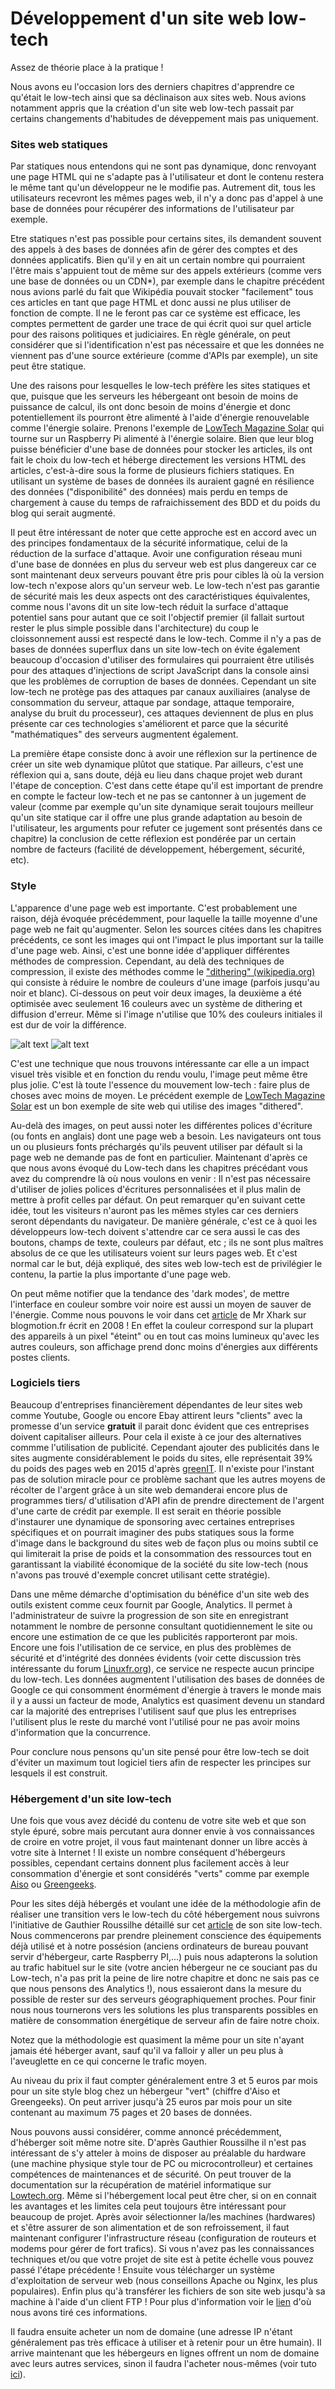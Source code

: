 # Développement d'un site web low-tech

Assez de théorie place à la pratique !

Nous avons eu l'occasion lors des derniers chapitres d'apprendre ce qu'était le low-tech ainsi que sa déclinaison aux sites web. Nous avions notamment appris que la création d'un site web low-tech passait par certains changements d'habitudes de déveppement mais pas uniquement.

### Sites web statiques
Par statiques nous entendons qui ne sont pas dynamique, donc renvoyant une page HTML qui ne s'adapte pas à l'utilisateur et dont le contenu restera le même tant qu'un développeur ne le modifie pas.
Autrement dit, tous les utilisateurs recevront les mêmes pages web, il n'y a donc pas d'appel à une base de données pour récupérer des informations de l'utilisateur par exemple.

Etre statiques n'est pas possible pour certains sites, ils demandent souvent des appels à des bases de données afin de gérer des comptes et des données applicatifs.  Bien qu'il y en ait un certain nombre qui pourraient l'être mais s'appuient tout de même sur des appels extérieurs (comme vers une base de données ou un CDN\*), par exemple dans le chapitre précédent nous avions parlé du fait que Wikipédia pouvait stocker "facilement" tous ces articles en tant que page HTML et donc aussi ne plus utiliser de fonction de compte. Il ne le feront pas car ce système est efficace, les comptes permettent de garder une trace de qui écrit quoi sur quel article pour des raisons politiques et judiciaires. En règle générale, on peut considérer que si l'identification n'est pas nécessaire et que les données ne viennent pas d'une source extérieure (comme d'APIs par exemple), un site peut être statique.

Une des raisons pour lesquelles le low-tech préfère les sites statiques et que, puisque que les serveurs les hébergeant ont besoin de moins de puissance de calcul, ils ont donc besoin de moins d'énergie et donc potentiellement ils pourront être alimenté à l'aide d'énergie renouvelable comme l'énergie solaire. Prenons l'exemple de [LowTech Magazine Solar](https://solar.lowtechmagazine.com/) qui tourne sur un Raspberry Pi alimenté à l'énergie solaire. Bien que leur blog puisse bénéficier d'une base de données pour stocker les articles, ils ont fait le choix du low-tech et héberge directement les versions HTML des articles, c'est-à-dire sous la forme de plusieurs fichiers statiques. En utilisant un système de bases de données ils auraient gagné en résilience des données ("disponibilité" des données) mais perdu en temps de chargement à cause du temps de rafraichissement des BDD et du poids du blog qui serait augmenté.

Il peut être intéressant de noter que cette approche est en accord avec un des principes fondamentaux de la sécurité informatique, celui de la réduction de la surface d'attaque. Avoir une configuration réseau muni d'une base de données en plus du serveur web est plus dangereux car ce sont maintenant deux serveurs pouvant être pris pour cibles là où la version low-tech n'expose alors qu'un serveur web. Le low-tech n'est pas garantie de sécurité mais les deux aspects ont des caractéristiques équivalentes, comme nous l'avons dit un site low-tech réduit la surface d'attaque potentiel sans pour autant que ce soit l'objectif premier (il fallait surtout rester le plus simple possible dans l'architecture) du coup le cloissonnement aussi est respecté dans le low-tech. Comme il n'y a pas de bases de données superflux dans un site low-tech on évite également beaucoup d'occasion d'utiliser des formulaires qui pourraient être utilisés pour des attaques d'injections de script JavaScript dans la console ainsi que les problèmes de corruption de bases de données. Cependant un site low-tech ne protège pas des attaques par canaux auxiliaires (analyse de consommation du serveur, attaque par sondage, attaque temporaire, analyse du bruit du processeur), ces attaques deviennent de plus en plus présente car ces technologies s'améliorent et parce que la sécurité "mathématiques" des serveurs augmentent également.

La première étape consiste donc à avoir une réflexion sur la pertinence de créer un site web dynamique plûtot que statique. Par ailleurs, c'est une réflexion qui a, sans doute, déjà eu lieu dans chaque projet web durant l'étape de conception. C'est dans cette étape qu'il est important de prendre en compte le facteur low-tech et ne pas se cantonner à un jugement de valeur (comme par exemple qu'un site dynamique serait toujours meilleur qu'un site statique car il offre une plus grande adaptation au besoin de l'utilisateur, les arguments pour refuter ce jugement sont présentés dans ce chapitre) la conclusion de cette réflexion est pondérée par un certain nombre de facteurs (facilité de développement, hébergement, sécurité, etc).

### Style
L'apparence d'une page web est importante. C'est probablement une raison, déjà évoquée précédemment, pour laquelle la taille moyenne d'une page web ne fait qu'augmenter. Selon les sources citées dans les chapitres précédents, ce sont les images qui ont l'impact le plus important sur la taille d'une page web. Ainsi, c'est une bonne idée d'appliquer différentes méthodes de compression. Cependant, au delà des techniques de compression, il existe des méthodes comme le ["dithering" (wikipedia.org)](https://fr.wikipedia.org/wiki/Diffusion_d%27erreur) qui consiste à réduire le nombre de couleurs d'une image (parfois jusqu'au noir et blanc). Ci-dessous on peut voir deux images, la deuxième a été optimisée avec seulement 16 couleurs avec un système de dithering et diffusion d'erreur. Même si l'image n'utilise que 10% des couleurs initiales il est dur de voir la différence.

![alt text](images/chat1.png)  ![alt text](images/chat2.png)


C'est une technique que nous trouvons intéressante car elle a un impact visuel très visible et en fonction du rendu voulu, l'image peut même être plus jolie. C'est là toute l'essence du mouvement low-tech : faire plus de choses avec moins de moyen. Le précédent exemple de [LowTech Magazine Solar](https://solar.lowtechmagazine.com/) est un bon exemple de site web qui utilise des images "dithered".

Au-delà des images, on peut aussi noter les différentes polices d'écriture (ou fonts en anglais) dont une page web a besoin. Les navigateurs ont tous un ou plusieurs fonts préchargés qu'ils peuvent utiliser par défault si la page web ne demande pas de font en particulier. Maintenant d'après ce que nous avons évoqué du Low-tech dans les chapitres précédant vous avez du comprendre là où nous voulons en venir : Il n'est pas nécessaire d'utiliser de jolies polices d'écritures personnalisées et il plus malin de mettre à profit celles par défaut.  On peut remarquer qu'en suivant cette idée, tout les visiteurs n'auront pas les mêmes styles car ces derniers seront dépendants du navigateur. De manière générale, c'est ce à quoi les développeurs low-tech doivent s'attendre car ce sera aussi le cas des boutons, champs de texte, couleurs par défaut, etc ; ils ne sont plus maîtres absolus de ce que les utilisateurs voient sur leurs pages web. Et c'est normal car le but, déjà expliqué, des sites web low-tech est de privilégier le contenu, la partie la plus importante d'une page web.

On peut même notifier que la tendance des 'dark modes', de mettre l'interface en couleur sombre voir noire est aussi un moyen de sauver de l'énergie. Comme nous pouvons le voir dans cet [article](https://blogmotion.fr/internet/google-in-black-version-ecolo-114) de Mr Xhark sur blogmotion.fr écrit en 2008 ! En effet la couleur correspond sur la plupart des appareils à un pixel "éteint" ou en tout cas moins lumineux qu'avec les autres couleurs, son affichage prend donc moins d'énergies aux différents postes clients.

### Logiciels tiers
Beaucoup d'entreprises financièrement dépendantes de leur sites web comme Youtube, Google ou encore Ebay attirent leurs "clients" avec la promesse d'un service **gratuit** il parait donc évident que ces entreprises doivent capitaliser ailleurs. Pour cela il existe à ce jour des alternatives commme l'utilisation de publicité. Cependant ajouter des publicités dans le sites augmente considérablement le poids du sites, elle représentait 39% du poids des pages web en 2015 d'après  [greenIT](https://www.greenit.fr/2015/09/01/la-publicite-represente-39-du-poids-des-pages-web/). Il n'existe pour l'instant pas de solution miracle pour ce problème sachant que les autres moyens de récolter de l'argent grâce à un site web demanderai encore plus de programmes tiers/ d'utilisation d'API afin de prendre directement de l'argent d'une carte de crédit par exemple. Il est serait en théorie possible d'instaurer une dynamique de sponsoring avec certaines entreprises spécifiques et on pourrait imaginer des pubs statiques sous la forme d'image dans le background du sites web de façon plus ou moins subtil ce qui limiterait la prise de poids et la consommation des ressources tout en garantissant la viabilité économique de la société du site low-tech (nous n'avons pas trouvé d'exemple concret utilisant cette stratégie).

Dans une même démarche d'optimisation du bénéfice d'un site web des outils existent comme ceux fournit par Google, Analytics. Il permet à l'administrateur de suivre la progression de son site en enregistrant notamment le nombre de personne consultant quotidiennement le site ou encore une estimation de ce que les publicités rapporteront par mois. Encore une fois l'utilisation de ce service, en plus des problèmes de sécurité et d'intégrité des données évidents (voir cette discussion très intéressante du forum [Linuxfr.org](https://linuxfr.org/users/fantastix/journaux/securite-vie-privee-et-google-analytics)), ce service ne respecte aucun principe du low-tech. Les données augmentent l'utilisation des bases de données de Google ce qui consomment énormément d'énergie à travers le monde mais il y a aussi un facteur de mode, Analytics est quasiment devenu un standard car la majorité des entreprises l'utilisent sauf que plus les entreprises l'utilisent plus le reste du marché vont l'utilisé pour ne pas avoir moins d'information que la concurrence.

Pour conclure nous pensons qu'un site pensé pour être low-tech se doit d'éviter un maximum tout logiciel tiers afin de respecter les principes sur lesquels il est construit.

### Hébergement d'un site low-tech

Une fois que vous avez décidé du contenu de votre site web et que son style épuré, sobre mais percutant aura donner envie à vos connaissances de croire en votre projet, il vous faut maintenant donner un libre accès à votre site à Internet ! Il existe un nombre conséquent d'hébergeurs possibles, cependant certains donnent plus facilement accès à leur consommation d'énergie et sont considérés "verts" comme par exemple [Aiso](https://www.aiso.net/) ou [Greengeeks](https://www.greengeeks.com/). 

Pour les sites déjà hébergés et voulant une idée de la méthodologie afin de réaliser une transition vers le low-tech du côté hébergement nous suivrons l'initiative de Gauthier Roussilhe détaillé sur cet [article](https://gauthierroussilhe.com/fr/posts/convert-low-tech#server) de son site low-tech. Nous commencerons par prendre pleinement conscience des équipements déjà utilisé et à notre possésion (anciens ordinateurs de bureau pouvant servir d'hébergeur, carte Raspberry PI,...) puis nous adapterons la solution au trafic habituel sur le site (votre ancien hébergeur ne ce souciant pas du Low-tech, n'a pas prit la peine de lire notre chapitre et donc ne sais pas ce que nous pensons des Analytics !), nous essaieront dans la mesure du possible de rester sur des serveurs géographiquement proches. Pour finir nous nous tournerons vers les solutions les plus transparents possibles en matière de consommation énergétique de serveur afin de faire notre choix.

Notez que la méthodologie est quasiment la même pour un site n'ayant jamais été héberger avant, sauf qu'il va falloir y aller un peu plus à l'aveuglette en ce qui concerne le trafic moyen. 

Au niveau du prix il faut compter généralement entre 3 et 5 euros par mois pour un site style blog chez un hébergeur "vert" (chiffre d'Aiso et Greengeeks). On peut arriver jusqu'à 25 euros par mois pour un site contenant au maximum 75 pages et 20 bases de données.

Nous pouvons aussi considérer, comme annoncé précédemment, d'héberger soit même notre site. D'après Gauthier Roussilhe il n'est pas intéressant de s'y atteler à moins de disposer au préalable du hardware (une machine physique style tour de PC ou microcontrolleur) et certaines compétences de maintenances et de sécurité. On peut trouver de la documentation sur la récupération de matériel informatique sur [Lowtech.org](Lowtech.org). Même si l'hébergement local peut être cher, si on en connait les avantages et les limites cela peut toujours être intéressant pour beaucoup de projet. Après avoir sélectionner la/les machines (hardwares) et s'être assurer de son alimentation et de son refroissement, il faut maintenant configurer l'infrastructure réseau (configuration de routeurs et modems pour gérer de fort trafics). Si vous n'avez pas les connaissances techniques et/ou que votre projet de site est à petite échelle vous pouvez passé l'étape précédente ! Ensuite vous télécharger un système d'exploitation de serveur web (nous conseillons Apache ou Nginx, les plus populaires). Enfin plus qu'à transférer les fichiers de son site web jusqu'à sa machine à l'aide d'un client FTP ! Pour plus d'information voir le [lien](https://www.webhostingsecretrevealed.net/fr/web-hosting-beginner-guide/) d'où nous avons tiré ces informations.

Il faudra ensuite acheter un nom de domaine (une adresse IP n'étant généralement pas très efficace à utiliser et à retenir pour un être humain). Il arrive maintenant que les hébergeurs en lignes offrent un nom de domaine avec leurs autres services, sinon il faudra l'acheter nous-mêmes (voir tuto [ici](https://www.webhostingsecretrevealed.net/fr/blog/web-hosting-guides/domain-name-for-dummies-how-to-buy-a-domain-name/#4)).